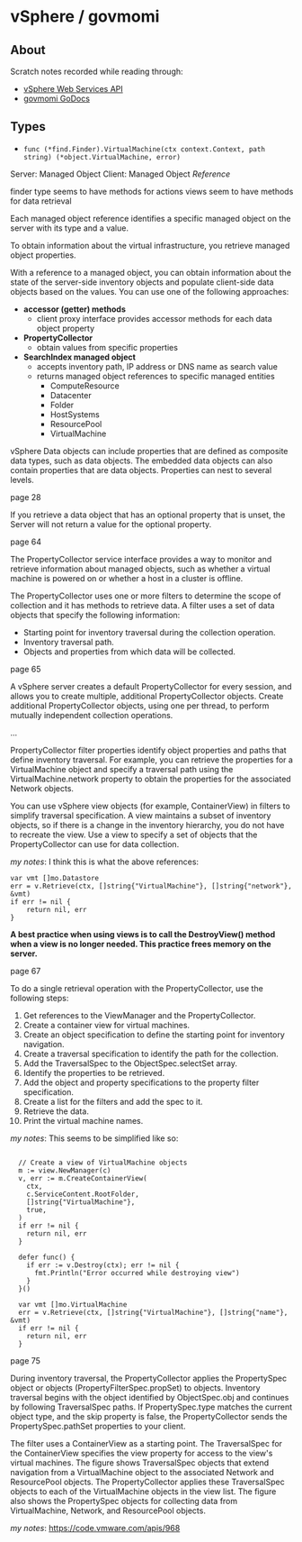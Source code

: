 # vSphere / govmomi

## About

Scratch notes recorded while reading through:

- [vSphere Web Services API](https://code.vmware.com/apis/1067/vsphere)
- [govmomi GoDocs](https://pkg.go.dev/github.com/vmware/govmomi)

## Types

- `func (*find.Finder).VirtualMachine(ctx context.Context, path string) (*object.VirtualMachine, error)`

Server: Managed Object
Client: Managed Object *Reference*

finder type seems to have methods for actions
views seem to have methods for data retrieval

Each managed object reference identifies a specific managed object on the
server with its type and a value.

To obtain information about the virtual infrastructure, you retrieve managed
object properties.

With a reference to a managed object, you can obtain information about the
state of the server-side inventory objects and populate client-side data
objects based on the values. You can use one of the following approaches:

- **accessor (getter) methods**
  - client proxy interface provides accessor methods for each data object
    property
- **PropertyCollector**
  - obtain values from specific properties
- **SearchIndex managed object**
  - accepts inventory path, IP address or DNS name as search value
  - returns managed object references to specific managed entities
    - ComputeResource
    - Datacenter
    - Folder
    - HostSystems
    - ResourcePool
    - VirtualMachine

vSphere Data objects can include properties that are defined as composite data
types, such as data objects. The embedded data objects can also contain
properties that are data objects. Properties can nest to several levels.

page 28

If you retrieve a data object that has an optional property that is unset, the
Server will not return a value for the optional property.

page 64

The PropertyCollector service interface provides a way to monitor and retrieve
information about managed objects, such as whether a virtual machine is
powered on or whether a host in a cluster is offline.

The PropertyCollector uses one or more filters to determine the scope of
collection and it has methods to retrieve data. A filter uses a set of data
objects that specify the following information:

- Starting point for inventory traversal during the collection operation.
- Inventory traversal path.
- Objects and properties from which data will be collected.

page 65

A vSphere server creates a default PropertyCollector for every session, and
allows you to create multiple, additional PropertyCollector objects. Create
additional PropertyCollector objects, using one per thread, to perform
mutually independent collection operations.

...

PropertyCollector filter properties identify object properties and paths that
define inventory traversal. For example, you can retrieve the properties for a
VirtualMachine object and specify a traversal path using the
VirtualMachine.network property to obtain the properties for the associated
Network objects.

You can use vSphere view objects (for example, ContainerView) in filters to
simplify traversal specification. A view maintains a subset of inventory
objects, so if there is a change in the inventory hierarchy, you do not have
to recreate the view. Use a view to specify a set of objects that the
PropertyCollector can use for data collection.

*my notes*: I think this is what the above references:

```golang
var vmt []mo.Datastore
err = v.Retrieve(ctx, []string{"VirtualMachine"}, []string{"network"}, &vmt)
if err != nil {
    return nil, err
}
```

**A best practice when using views is to call the DestroyView() method when a
view is no longer needed. This practice frees memory on the server.**

page 67

To do a single retrieval operation with the PropertyCollector, use the
following steps:

1. Get references to the ViewManager and the PropertyCollector.
1. Create a container view for virtual machines.
1. Create an object specification to define the starting point for inventory navigation.
1. Create a traversal specification to identify the path for the collection.
1. Add the TraversalSpec to the ObjectSpec.selectSet array.
1. Identify the properties to be retrieved.
1. Add the object and property specifications to the property filter specification.
1. Create a list for the filters and add the spec to it.
1. Retrieve the data.
1. Print the virtual machine names.

*my notes*: This seems to be simplified like so:

```golang

  // Create a view of VirtualMachine objects
  m := view.NewManager(c)
  v, err := m.CreateContainerView(
    ctx,
    c.ServiceContent.RootFolder,
    []string{"VirtualMachine"},
    true,
  )
  if err != nil {
    return nil, err
  }

  defer func() {
    if err := v.Destroy(ctx); err != nil {
      fmt.Println("Error occurred while destroying view")
    }
  }()

  var vmt []mo.VirtualMachine
  err = v.Retrieve(ctx, []string{"VirtualMachine"}, []string{"name"}, &vmt)
  if err != nil {
    return nil, err
  }
```

page 75

During inventory traversal, the PropertyCollector applies the PropertySpec
object or objects (PropertyFilterSpec.propSet) to objects. Inventory traversal
begins with the object identified by ObjectSpec.obj and continues by following
TraversalSpec paths. If PropertySpec.type matches the current object type, and
the skip property is false, the PropertyCollector sends the
PropertySpec.pathSet properties to your client.

The filter uses a ContainerView as a starting point. The TraversalSpec for the
ContainerView specifies the view property for access to the view's virtual
machines. The figure shows TraversalSpec objects that extend navigation from a
VirtualMachine object to the associated Network and ResourcePool objects. The
PropertyCollector applies these TraversalSpec objects to each of the
VirtualMachine objects in the view list. The figure also shows the
PropertySpec objects for collecting data from VirtualMachine, Network, and
ResourcePool objects.

*my notes*: <https://code.vmware.com/apis/968>
